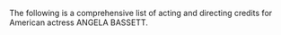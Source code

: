 The following is a comprehensive list of acting and directing credits for American actress ANGELA BASSETT.
